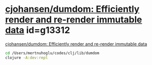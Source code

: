 
# [cjohansen/dumdom: Efficiently render and re-render immutable data](https://github.com/cjohansen/dumdom) id=g13312

[cjohansen/dumdom: Efficiently render and re-render immutable data](https://github.com/cjohansen/dumdom)

```sh
cd /Users/mertnuhoglu/codes/clj/lib/dumdom
clojure -A:dev:repl
```

